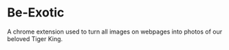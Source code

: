 # Be-Exotic
A chrome extension used to turn all images on webpages into photos of our beloved Tiger King.
